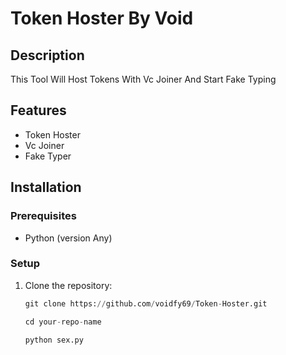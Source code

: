 # Token Hoster By Void

## Description

This Tool Will Host Tokens With Vc Joiner And Start Fake Typing

## Features

- Token Hoster
- Vc Joiner
- Fake Typer

## Installation

### Prerequisites

- Python (version Any)

### Setup

1. Clone the repository:
   ```py
   git clone https://github.com/voidfy69/Token-Hoster.git

   cd your-repo-name

   python sex.py
```

